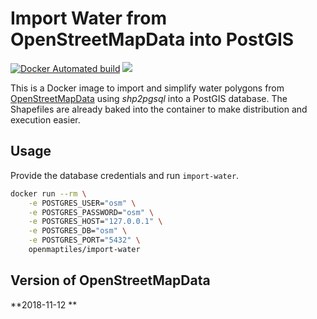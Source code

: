 # Import Water from OpenStreetMapData into PostGIS
[![Docker Automated build](https://img.shields.io/docker/automated/openmaptiles/import-osm.svg?maxAge=2592000)]() [![](https://images.microbadger.com/badges/image/openmaptiles/import-osm.svg)](https://microbadger.com/images/openmaptiles/import-osm)

This is a Docker image to import and simplify water polygons from [OpenStreetMapData](http://openstreetmapdata.com/) using *shp2pgsql* into a PostGIS database.
The Shapefiles are already baked into the container to make distribution and execution easier.

## Usage

Provide the database credentials and run `import-water`.

```bash
docker run --rm \
    -e POSTGRES_USER="osm" \
    -e POSTGRES_PASSWORD="osm" \
    -e POSTGRES_HOST="127.0.0.1" \
    -e POSTGRES_DB="osm" \
    -e POSTGRES_PORT="5432" \
    openmaptiles/import-water
```
## Version of OpenStreetMapData
**2018-11-12 **
